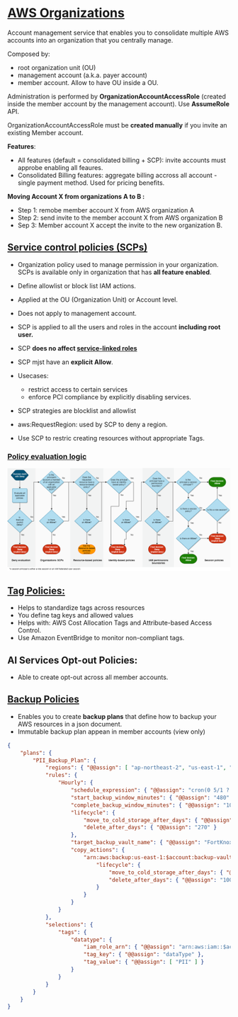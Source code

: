 # [AWS Organizations](https://docs.aws.amazon.com/organizations/latest/userguide/orgs_introduction.html)

Account management service that enables you to consolidate multiple AWS accounts into an organization that you centrally manage.

Composed by:

- root organization unit (OU)
- management account (a.k.a. payer account)
- member account. Allow to have OU inside a OU.

Administration is performed by **OrganizationAccountAccessRole** (created inside the member account by the management account). Use **AssumeRole** API. 

OrganizationAccountAccessRole must be **created manually** if you invite an existing Member account.



**Features**:

- All features (default = consolidated billing + SCP):  invite accounts must approbe enabling all feaures.
- Consolidated Billing features: aggregate billing accross all account -single payment method. Used for pricing benefits.



**Moving Account X from organizations A to B :**

- Step 1: remobe member account X from AWS organization A
- Step 2: send invite to the member account X from AWS organization B
- Sep 3: Member account X accept the invite to the new organization B.



## [Service control policies (SCPs)](https://docs.aws.amazon.com/organizations/latest/userguide/orgs_manage_policies_scps.html)

- Organization policy used to manage permission in your organization. SCPs is available only in organization that has **all feature enabled**.

- Define allowlist or block list IAM actions.
- Applied at the OU (Organization Unit) or Account level.
- Does not apply to management account.
- SCP is applied to all the users and roles in the account **including root user.**
- SCP **does no affect [service-linked roles](https://docs.aws.amazon.com/IAM/latest/UserGuide/using-service-linked-roles.html)**
- SCP mjst have an **explicit Allow**.
- Usecases:
  - restrict access to certain services
  - enforce PCI compliance by explicitly disabling services.

- SCP strategies are blocklist and allowlist
- aws:RequestRegion: used by SCP to deny a region.
- Use SCP to restric creating resources without appropriate Tags.

### [Policy evaluation logic](https://docs.aws.amazon.com/IAM/latest/UserGuide/reference_policies_evaluation-logic.html)

![         Evaluation flow chart       ](./assets/PolicyEvaluationHorizontal111621.png)



## [Tag Policies:](https://docs.aws.amazon.com/organizations/latest/userguide/orgs_manage_policies_tag-policies.html)

- Helps to standardize tags across resources
- You define tag keys and allowed values
- Helps with: AWS Cost Allocation Tags and Attribute-based Access Control.
- Use Amazon EventBridge to monitor non-compliant tags.



## AI Services Opt-out Policies:

- Able to create opt-out across all member accounts.

## [Backup Policies](https://docs.aws.amazon.com/organizations/latest/userguide/orgs_manage_policies_backup.html)

- Enables you to create **backup plans** that define how to backup your AWS resources in a json document.
- Immutable backup plan appean in member accounts (view only)

```json
{
    "plans": {
        "PII_Backup_Plan": {
            "regions": { "@@assign": [ "ap-northeast-2", "us-east-1", "eu-north-1" ] },
            "rules": {
                "Hourly": {
                    "schedule_expression": { "@@assign": "cron(0 5/1 ? * * *)" },
                    "start_backup_window_minutes": { "@@assign": "480" },
                    "complete_backup_window_minutes": { "@@assign": "10080" },
                    "lifecycle": {
                        "move_to_cold_storage_after_days": { "@@assign": "180" },
                        "delete_after_days": { "@@assign": "270" }
                    },
                    "target_backup_vault_name": { "@@assign": "FortKnox" },
                    "copy_actions": {
                        "arn:aws:backup:us-east-1:$account:backup-vault:secondary-vault": {
                            "lifecycle": {
                                "move_to_cold_storage_after_days": { "@@assign": "10" },
                                "delete_after_days": { "@@assign": "100" }
                            }
                        }
                    }
                }
            },
            "selections": {
                "tags": {
                    "datatype": {
                        "iam_role_arn": { "@@assign": "arn:aws:iam::$account:role/MyIamRole" },
                        "tag_key": { "@@assign": "dataType" },
                        "tag_value": { "@@assign": [ "PII" ] }
                    }
                }
            }
        }
    }
}
```

